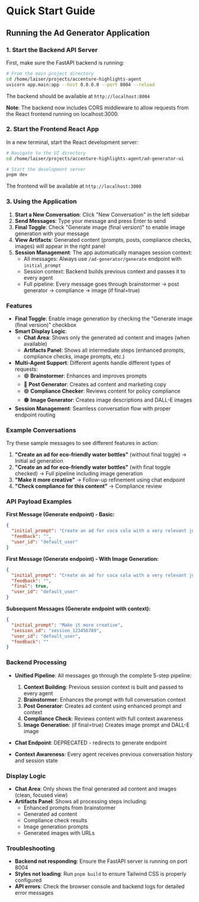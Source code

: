 # Quick Start Guide

## Running the Ad Generator Application

### 1. Start the Backend API Server

First, make sure the FastAPI backend is running:

```bash
# From the main project directory
cd /home/laiser/projects/accenture-highlights-agent
uvicorn app.main:app --host 0.0.0.0 --port 8004 --reload
```

The backend should be available at `http://localhost:8004`

**Note**: The backend now includes CORS middleware to allow requests from the React frontend running on localhost:3000.

### 2. Start the Frontend React App

In a new terminal, start the React development server:

```bash
# Navigate to the UI directory
cd /home/laiser/projects/accenture-highlights-agent/ad-generator-ui

# Start the development server
pnpm dev
```

The frontend will be available at `http://localhost:3000`

### 3. Using the Application

1. **Start a New Conversation**: Click "New Conversation" in the left sidebar
2. **Send Messages**: Type your message and press Enter to send
3. **Final Toggle**: Check "Generate image (final version)" to enable image generation with your message
4. **View Artifacts**: Generated content (prompts, posts, compliance checks, images) will appear in the right panel
5. **Session Management**: The app automatically manages session context:
   - All messages: Always use `/ad-generator/generate` endpoint with `initial_prompt`
   - Session context: Backend builds previous context and passes it to every agent
   - Full pipeline: Every message goes through brainstormer → post generator → compliance → image (if final=true)

### Features

- **Final Toggle**: Enable image generation by checking the "Generate image (final version)" checkbox
- **Smart Display Logic**: 
  - **Chat Area**: Shows only the generated ad content and images (when available)
  - **Artifacts Panel**: Shows all intermediate steps (enhanced prompts, compliance checks, image prompts, etc.)
- **Multi-Agent Support**: Different agents handle different types of requests:
  - 🟣 **Brainstormer**: Enhances and improves prompts
  - 🔵 **Post Generator**: Creates ad content and marketing copy
  - 🟢 **Compliance Checker**: Reviews content for policy compliance
  - 🟠 **Image Generator**: Creates image descriptions and DALL-E images
- **Session Management**: Seamless conversation flow with proper endpoint routing

### Example Conversations

Try these sample messages to see different features in action:

1. **"Create an ad for eco-friendly water bottles"** (without final toggle) → Initial ad generation
2. **"Create an ad for eco-friendly water bottles"** (with final toggle checked) → Full pipeline including image generation
3. **"Make it more creative"** → Follow-up refinement using chat endpoint
4. **"Check compliance for this content"** → Compliance review

### API Payload Examples

**First Message (Generate endpoint) - Basic:**
```json
{
  "initial_prompt": "Create an ad for coca cola with a very relevant joke",
  "feedback": "",
  "user_id": "default_user"
}
```

**First Message (Generate endpoint) - With Image Generation:**
```json
{
  "initial_prompt": "Create an ad for coca cola with a very relevant joke",
  "feedback": "",
  "final": true,
  "user_id": "default_user"
}
```

**Subsequent Messages (Generate endpoint with context):**
```json
{
  "initial_prompt": "Make it more creative",
  "session_id": "session_123456789",
  "user_id": "default_user",
  "feedback": ""
}
```

### Backend Processing

- **Unified Pipeline**: All messages go through the complete 5-step pipeline:
  1. **Context Building**: Previous session context is built and passed to every agent
  2. **Brainstormer**: Enhances the prompt with full conversation context
  3. **Post Generator**: Creates ad content using enhanced prompt and context
  4. **Compliance Check**: Reviews content with full context awareness
  5. **Image Generation**: (if final=true) Creates image prompt and DALL-E image

- **Chat Endpoint**: DEPRECATED - redirects to generate endpoint
- **Context Awareness**: Every agent receives previous conversation history and session state

### Display Logic

- **Chat Area**: Only shows the final generated ad content and images (clean, focused view)
- **Artifacts Panel**: Shows all processing steps including:
  - Enhanced prompts from brainstormer
  - Generated ad content 
  - Compliance check results
  - Image generation prompts
  - Generated images with URLs

### Troubleshooting

- **Backend not responding**: Ensure the FastAPI server is running on port 8004
- **Styles not loading**: Run `pnpm build` to ensure Tailwind CSS is properly configured
- **API errors**: Check the browser console and backend logs for detailed error messages
